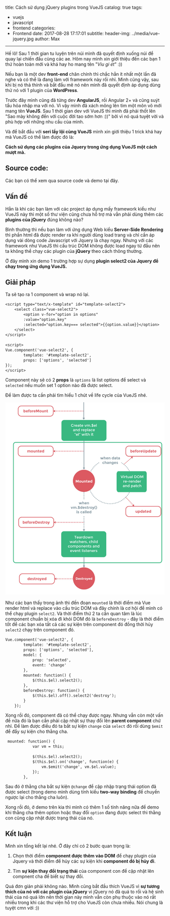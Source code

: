 title: Cách sử dụng jQuery plugins trong VueJS
catalog: true
tags:
  - vuejs
  - javascript
  - frontend
categories:
  - Frontend
date: 2017-08-28 17:17:01
subtitle:
header-img: ../media/vue-jquery.jpg
author: Max
---
Hế lô! Sau 1 thời gian tu luyện trên núi mình đã quyết định xuống núi để quay lại chiến đấu cùng các ae. Hôm nay mình xin giới thiệu đến các bạn 1 thứ hoàn toàn mới và khá hay ho mang tên "*Viu gi ét*" :))

Nếu bạn là một dev **front-end** chân chính thì chắc hẳn ít nhất một lần đã nghe và có thể là đang làm với framework này rồi nhỉ.
Mình cũng vậy, sau khi bị nó thả thính và bắt đầu mê nó nên mình đã quyết định áp dụng dùng thử nó với 1 plugin của **WordPress**.

Trước đây mình cũng đã từng dev **AngularJS**, rồi Angular 2+ và cũng suýt tẩu hỏa nhập ma với nó. Vì vậy mình đã xách mông lên tìm một môn võ mới mang tên **VueJS**.
Sau 1 thời gian dev với VueJS thì mình đã phải thốt lên "Sao mày không đến với cuộc đời tao sớm hơn :))" bởi vì nó quá tuyệt vời và phù hợp với những nhu cầu của mình.

Và để bắt đầu với **seri lầy lội cùng VueJS** mình xin giới thiệu 1 trick khá hay mà VueJS có thể làm được đó là:

**Cách sử dụng các plugins của Jquery trong ứng dụng VueJS một cách mượt mà.**

## Source code:

Các bạn có thể xem qua source code và demo tại đây.

<script async src="//jsfiddle.net/tutv95/f717xdm7/19/embed/js,html,result/"></script>

## Vấn đề

Hẳn là khi các bạn làm với các project áp dụng mấy framework kiểu như VueJS này thì một số thư viện cũng chưa hỗ trợ mà vẫn phải dùng thêm các **plugins của jQuery** đúng không nào?

Bình thường thì nếu bạn làm với ứng dụng Web kiểu **Server-Side Rendering** thì phần html đã được render ra khi người dùng load trang và chỉ cần áp dụng vài dòng code Javascript với Jquery là chạy ngay. Nhưng với các framework như VueJS thì cấu trúc DOM không được load ngay từ đầu nên ta không thể chạy các plugin của **jQuery** theo cách thông thường.

Ở đây mình xin demo 1 trường hợp sự dụng **plugin select2 của Jquery để chạy trong ứng dụng VueJS.**

## Giải pháp

Ta sẽ tạo ra 1 component và wrap nó lại.
```
<script type="text/x-template" id="template-select2">
    <select class="vue-select2">
        <option v-for="option in options"
        :value="option.key"
        :selected="option.key=== selected">{{option.value}}</option>
    </select>
</script>

<script>
Vue.component('vue-select2', {
        template: '#template-select2',
        props: ['options', 'selected']
});
</script>
```

Component này sẽ có 2 **props** là `options` là list options để select và `selected` nếu muốn set 1 option nào đã được select.

Để làm được ta cần phải tìm hiểu 1 chút về life cycle của VueJS nhé.

![Life cycle VueJS](../media/lifecycle.vue.jpg)

Như các bạn thấy trong ảnh thì đến đoạn `mounted` là thời điểm mà Vue render html và replace vào cấu trúc DOM và đây chính là cơ hội để mình có thể chạy plugin `select2`. Và thời điểm thứ 2 ta cần quan tâm là lúc component chuẩn bị xóa đi khỏi DOM đó là `beforeDestroy` - đây là thời điểm tốt để các bạn xóa tất cả các sự kiện trên component đó đồng thời hủy `select2` chạy trên component đó.

```
Vue.component('vue-select2', {
        template: '#template-select2',
        props: ['options', 'selected'],
        model: {
            prop: 'selected',
            event: 'change'
        },
        mounted: function() {           
            $(this.$el).select2();
        },
        beforeDestroy: function() {
            $(this.$el).off().select2('destroy');
        }
    });
```

Xong rồi đó, component đã có thể chạy được ngay. Nhưng vẫn còn một vấn đề nữa đó là bạn cần phải cập nhật sự thay đổi lên **parent component** chứ nhỉ. Để làm được điều đó ta bắt sự kiện `change` của `select` đó rồi dùng `$emit` để đẩy sự kiện cho thằng cha.

```
 mounted: function() {
        	var vm = this;
           
			$(this.$el).select2();
            $(this.$el).on('change', function(e) {
            	vm.$emit('change', vm.$el.value);
            });
        },
```
Sau đó ở thằng cha bắt sự kiện `@change` để cập nhập trạng thái option đã được select (trong demo mình dùng tính kiểu **two-way binding** để chuyền ngược lại cho thằng cha luôn).

Xong rồi đó, ở demo trên kia thì mình có thêm 1 số tính năng nữa để demo khi thằng cha thêm option hoặc thay đổi `option` đang được select thì thằng con cũng cập nhật được trạng thái của nó.

## Kết luận
Mình xin tổng kết lại nhé. Ở đây chỉ có 2 bước quan trọng là:

1. Chọn thời điểm **component được thêm vào DOM** để chạy plugin của Jquery và thời điểm để hủy các sự kiện khi **component đó bị hủy đi**.

2. Tìm **sự kiện thay đổi trạng thái** của component con để cập nhật lên compnent cha để biết sự thay đổi.

Quá đơn giản phải không nào. Mình cũng bắt đầu thích VueJS vì **sự tương thích của nó với các plugin của jQuery** vì jQuery nó đã quá to rồi và hệ sinh thái của nó quá lớn nên thời gian này mình vẫn còn phụ thuộc vào nó rất nhiều trong khi các thư viện hỗ trợ cho VueJS còn chưa nhiều. Nói chung là tuyệt cmn vời :))

